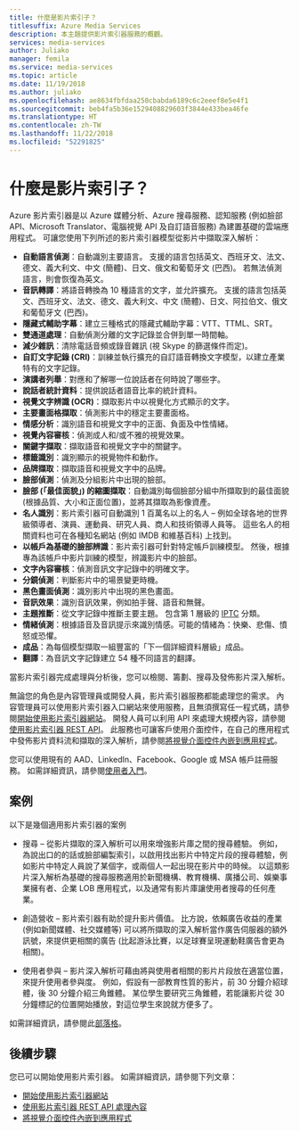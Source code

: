 ```yaml
---
title: 什麼是影片索引子？
titlesuffix: Azure Media Services
description: 本主題提供影片索引器服務的概觀。
services: media-services
author: Juliako
manager: femila
ms.service: media-services
ms.topic: article
ms.date: 11/19/2018
ms.author: juliako
ms.openlocfilehash: ae8634fbfdaa250cbabda6189c6c2eeef8e5e4f1
ms.sourcegitcommit: beb4fa5b36e1529408829603f3844e433bea46fe
ms.translationtype: HT
ms.contentlocale: zh-TW
ms.lasthandoff: 11/22/2018
ms.locfileid: "52291825"
---
```

# <a name="what-is-video-indexer"></a>什麼是影片索引子？

Azure 影片索引器是以 Azure 媒體分析、Azure 搜尋服務、認知服務 (例如臉部 API、Microsoft Translator、電腦視覺 API 及自訂語音服務) 為建置基礎的雲端應用程式。 可讓您使用下列所述的影片索引器模型從影片中擷取深入解析：
 
- **自動語言偵測**：自動識別主要語言。 支援的語言包括英文、西班牙文、法文、德文、義大利文、中文 (簡體)、日文、俄文和葡萄牙文 (巴西)。 若無法偵測語言，則會恢復為英文。
- **音訊轉譯**：將語音轉換為 10 種語言的文字，並允許擴充。 支援的語言包括英文、西班牙文、法文、德文、義大利文、中文 (簡體)、日文、阿拉伯文、俄文和葡萄牙文 (巴西)。
- **隱藏式輔助字幕**：建立三種格式的隱藏式輔助字幕：VTT、TTML、SRT。
- **雙通道處理**：自動偵測分離的文字記錄並合併到單一時間軸。
- **減少雜訊**：清除電話音頻或錄音雜訊 (視 Skype 的篩選條件而定)。
- **自訂文字記錄 (CRI)**：訓練並執行擴充的自訂語音轉換文字模型，以建立產業特有的文字記錄。
- **演講者列舉**：對應和了解哪一位說話者在何時說了哪些字。
- **說話者統計資料**：提供說話者語音比率的統計資料。
- **視覺文字辨識 (OCR)**：擷取影片中以視覺化方式顯示的文字。
- **主要畫面格擷取**：偵測影片中的穩定主要畫面格。
- **情感分析**：識別語音和視覺文字中的正面、負面及中性情緒。
- **視覺內容審核**：偵測成人和/或不雅的視覺效果。
- **關鍵字擷取**：擷取語音和視覺文字中的關鍵字。
- **標籤識別**：識別顯示的視覺物件和動作。
- **品牌擷取**：擷取語音和視覺文字中的品牌。
- **臉部偵測**：偵測及分組影片中出現的臉部。
- **臉部 (「最佳面貌」) 的縮圖擷取**：自動識別每個臉部分組中所擷取到的最佳面貌 (根據品質、大小和正面位置)，並將其擷取為影像資產。
- **名人識別**：影片索引器可自動識別 1 百萬名以上的名人 – 例如全球各地的世界級領導者、演員、運動員、研究人員、商人和技術領導人員等。 這些名人的相關資料也可在各種知名網站 (例如 IMDB 和維基百科) 上找到。
- **以帳戶為基礎的臉部辨識**：影片索引器可針對特定帳戶訓練模型。 然後，根據專為該帳戶中影片訓練的模型，辨識影片中的臉部。
- **文字內容審核**：偵測音訊文字記錄中的明確文字。
- **分鏡偵測**：判斷影片中的場景變更時機。
- **黑色畫面偵測**：識別影片中出現的黑色畫面。
- **音訊效果**：識別音訊效果，例如拍手聲、語音和無聲。
- **主題推斷**：從文字記錄中推斷主要主題。 包含第 1 層級的 [IPTC](https://iptc.org/standards/media-topics/) 分類。
- **情緒偵測**：根據語音及音訊提示來識別情感。可能的情緒為：快樂、悲傷、憤怒或恐懼。
- **成品**：為每個模型擷取一組豐富的「下一個詳細資料層級」成品。
- **翻譯**：為音訊文字記錄建立 54 種不同語言的翻譯。

當影片索引器完成處理與分析後，您可以檢閱、籌劃、搜尋及發佈影片深入解析。

無論您的角色是內容管理員或開發人員，影片索引器服務都能處理您的需求。 內容管理員可以使用影片索引器入口網站來使用服務，且無須撰寫任一程式碼，請參閱[開始使用影片索引器網站](video-indexer-get-started.md)。 開發人員可以利用 API 來處理大規模內容，請參閱[使用影片索引器 REST API](video-indexer-use-apis.md)。 此服務也可讓客戶使用介面控件，在自己的應用程式中發佈影片資料流和擷取的深入解析，請參閱[將視覺介面控件內嵌到應用程式](video-indexer-embed-widgets.md)。

您可以使用現有的 AAD、LinkedIn、Facebook、Google 或 MSA 帳戶註冊服務。 如需詳細資訊，請參閱[使用者入門](video-indexer-get-started.md)。

## <a name="scenarios"></a>案例

以下是幾個適用影片索引器的案例

- 搜尋 – 從影片擷取的深入解析可以用來增強影片庫之間的搜尋體驗。 例如，為說出口的的話或臉部編製索引，以啟用找出影片中特定片段的搜尋體驗，例如影片中特定人員說了某個字，或兩個人一起出現在影片中的時候。 以這類影片深入解析為基礎的搜尋服務適用於新聞機構、教育機構、廣播公司、娛樂事業擁有者、企業 LOB 應用程式，以及通常有影片庫讓使用者搜尋的任何產業。

- 創造營收 – 影片索引器有助於提升影片價值。 比方說，依賴廣告收益的產業 (例如新聞媒體、社交媒體等) 可以將所擷取的深入解析當作廣告伺服器的額外訊號，來提供更相關的廣告 (比起游泳比賽，以足球賽呈現運動鞋廣告會更為相關)。

- 使用者參與 – 影片深入解析可藉由將與使用者相關的影片片段放在適當位置，來提升使用者參與度。 例如，假設有一部教育性質的影片，前 30 分鐘介紹球體，後 30 分鐘介紹三角錐體。 某位學生要研究三角錐體，若能讓影片從 30 分鐘標記的位置開始播放，對這位學生來說就方便多了。

如需詳細資訊，請參閱此[部落格](https://aka.ms/videoindexerblog)。

## <a name="next-steps"></a>後續步驟

您已可以開始使用影片索引器。 如需詳細資訊，請參閱下列文章：

- [開始使用影片索引器網站](video-indexer-get-started.md)
- [使用影片索引器 REST API 處理內容](video-indexer-use-apis.md)
- [將視覺介面控件內嵌到應用程式](video-indexer-embed-widgets.md)
